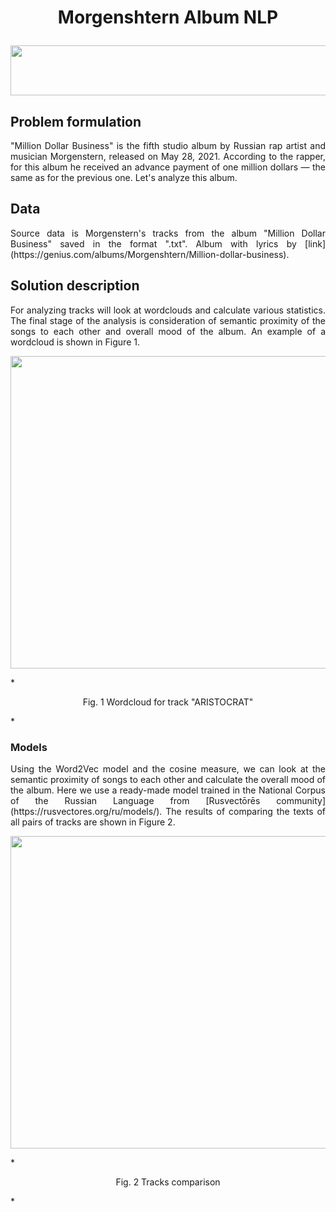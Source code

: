 # <p align="center">Morgenshtern Album NLP</p> 

<p align="center">
  <img src=https://img.golos.io/proxy/http://lk.aldmi.ru/wp-content/uploads/2016/04/Divider_03-1.png width="600" height="80">
</p>

## Problem formulation

<p align="justify"> 
  "Million Dollar Business" is the fifth studio album by Russian rap artist and musician Morgenstern, released on May 28, 2021. According to the rapper, for this album he received an advance payment of one million dollars — the same as for the previous one. Let's analyze this album.
</p>

## Data
<p align="justify"> 
  Source data is Morgenstern's tracks from the album "Million Dollar Business" saved in the format ".txt". Album with lyrics by [link]  (https://genius.com/albums/Morgenshtern/Million-dollar-business).
</p>

## Solution description

<p align="justify"> 
  For analyzing tracks will look at wordclouds and calculate various statistics. The final stage of the analysis is consideration of semantic proximity of the songs to each other and overall mood of the album. An example of a wordcloud is shown in Figure 1.
</p>

<p align="center">
  <img src=pictures/WI_sales.png "Wordcloud for track "ARISTOCRAT"" width="750" height="500">
</p>

*<p align="center">
  Fig. 1 Wordcloud for track "ARISTOCRAT"
</p>* 
                

### Models
<p align="justify">
  Using the Word2Vec model and the cosine measure, we can look at the semantic proximity of songs to each other and calculate the overall mood of the album. Here we use a ready-made model trained in the National Corpus of the Russian Language from [Rusvectōrēs community] (https://rusvectores.org/ru/models/). 
  The results of comparing the texts of all pairs of tracks are shown in Figure 2.
</p>

<p align="center">
  <img src=pictures/WI_sales.png "Tracks comparison" width="750" height="500">
</p>

*<p align="center">
  Fig. 2 Tracks comparison
</p>* 
